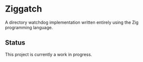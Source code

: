 # Ziggatch
A directory watchdog implementation written entirely using the Zig programming language.

## Status
This project is currently a work in progress.
